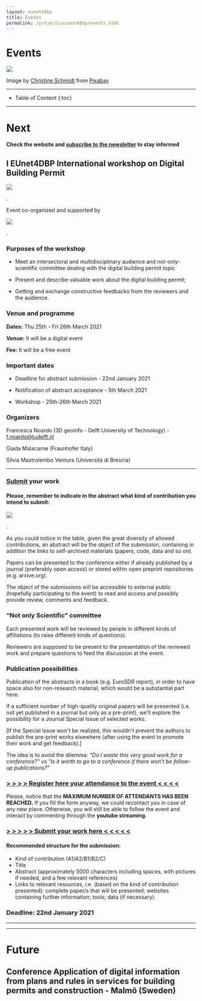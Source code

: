 ```yaml
---
layout: eunet4dbp
title: Events
permalink: /projects/eunet4dbp/events.html
---
```




<h1>Events</h1>


<div class="row">
  <div class="col-sm-12 col-xs-12"><img class="img-responsive" src="{{ "/projects/eunet4dbp/img/events.jpg" }}" style="max-height: 500px"></div>
</div>

Image by [Christine Schmidt](https://pixabay.com/users/Buecherwurm_65-777471/?utm_source=link-attribution&utm_medium=referral&utm_campaign=image&utm_content=818202) from [Pixabay](https://pixabay.com) 

- - -

* Table of Content
{:toc}

- - -

# Next

**Check the website and [subscribe to the newsletter](https://tinyletter.com/EuropeanNetwork4DigitalBuildingPermission) to stay informed**

## I EUnet4DBP International workshop on Digital Building Permit

  <div class="col-sm-12 col-xs-12"><img class="img-responsive" src="{{ "/projects/eunet4dbp/img/Delft2021.png" }}" style="max-height: 500px"></div>

.

Event co-organized and supported by
  <div class="col-sm-12 col-xs-12"><img class="img-responsive" src="{{ "/projects/eunet4dbp/img/logos/SuppOrgLogos.png" }}" style="max-height: 500px"></div>

.

### Purposes of the workshop

- Meet an intersectoral and multidisciplinary audience and not-only-scientific committee dealing with the digital building permit topic

- Present and describe valuable work about the digital building permit;

- Getting and exchange constructive feedbacks from the reviewers and the audience.

### Venue and programme

**Dates:** Thu 25th - Fri 26th March 2021

**Venue:** It will be a digital event

**Fee:** It will be a free event

### Important dates

- Deadline for abstract submission - 22nd January 2021

- Notification of abstract acceptance - 5th March 2021

- Workshop - 25th-26th March 2021

### Organizers

Francesca Noardo (3D geoinfo - Delft University of Technology) - [f.noardo@tudelft.nl](mailto:f.noardo@tudelft.nl)

Giada Malacarne (Fraunhofer Italy)

Silvia Mastrolembo Ventura (Università di Brescia)

-----

### [Submit](https://urldefense.proofpoint.com/v2/url?u=https-3A__easychair.org_conferences_-3Fconf-3D1eunet4dbpws&d=DwIEaQ&c=XYzUhXBD2cD-CornpT4QE19xOJBbRy-TBPLK0X9U2o8&r=9lj68NRwH2kD3NSP1LVoVT9X95NrhPGMHJOVDvBOqjQ&m=m6yP0LlmWOFo8fHFg72655rpI2AGtPlFntDqM5ddaf0&s=BYHLbDoJvGapAh-0PqeTJJxGrdM6RDuwfbcAqiYPtwg&e=) your work

#### Please, **remember to indicate in the abstract** what kind of contribution you intend to submit:


  <div class="col-sm-12 col-xs-12"><img class="img-responsive" src="{{ "/projects/eunet4dbp/img/SubmTable.png" }}" style="max-height: 500px"></div>
  
  
.

As you could notice in the table, given the great diversity of allowed contributions, an abstract will be the object of the submission, containing in addition the links to self-archived materials (papers, code, data and so on).

Papers can be presented to the conference either if already published by a journal (preferably open access) or stored within open preprint repositories (e.g. arxive.org).

The object of the submissions will be accessible to external public (hopefully participating to the event) to read and access and possibly provide review, comments and feedback.


###  “Not only Scientific” committee

Each presented work will be reviewed by people in different kinds of affiliations (to raise different kinds of questions).

Reviewers are supposed to be present to the presentation of the reviewed work and prepare questions to feed the discussion at the event.


### Publication possibilities



Publication of the abstracts in a book (e.g. EuroSDR report), in order to have space also for non-research material, which would be a substantial part here.

If a sufficient number of high-quality original papers will be presented (i.e. not yet published in a journal but only as a pre-print), we'll explore the possibility for a Journal Special Issue of selected works.

[If the Special Issue won't be realized, this wouldn't prevent the authors to publish the pre-print works elsewhere (after using the event to promote their work and get feedback).]

The idea is to avoid the dilemma:
*“Do I waste this very good work for a conference?" vs "Is it worth to go to a conference if there won’t be follow-up publications?”*


### [> > > > Register here your attendance to the event < < < <](https://tudelft3d.typeform.com/to/K4jC66Tr)
Please, notice that the **MAXIMUM NUMBER OF ATTENDANTS HAS BEEN REACHED.** If you fill the form anyway, we could recontact you in case of any new place.
Otherwise, you will still be able to follow the event and interact by commenting through the **youtube streaming**. <!-- written on 23-2-21-->

### [> > > > > Submit your work here < < < < <](https://urldefense.proofpoint.com/v2/url?u=https-3A__easychair.org_conferences_-3Fconf-3D1eunet4dbpws&d=DwIEaQ&c=XYzUhXBD2cD-CornpT4QE19xOJBbRy-TBPLK0X9U2o8&r=9lj68NRwH2kD3NSP1LVoVT9X95NrhPGMHJOVDvBOqjQ&m=m6yP0LlmWOFo8fHFg72655rpI2AGtPlFntDqM5ddaf0&s=BYHLbDoJvGapAh-0PqeTJJxGrdM6RDuwfbcAqiYPtwg&e=) 

#### Recommended structure for the submission:

- Kind of contribution (A1/A2/B1/B2/C)
- Title
- Abstract (approximately 5000 characters including spaces, with pictures if needed, and a few relevant references)
- Links to relevant resources, i.e. (based on the kind of contribution presented): complete paper/s that will be presented; websites containing further information; tools; data (if necessary).


### Deadline: 22nd January 2021


- - -
- - -

# Future

## Conference Application of digital information from plans and rules in services for building permits and construction -  Malmö (Sweden)




<!--
# Past

## 
-->
